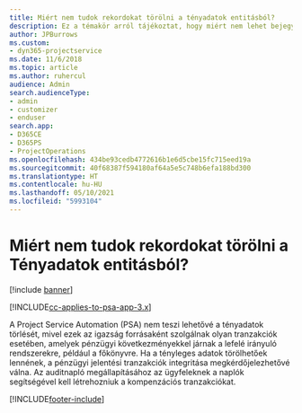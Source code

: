 ```yaml
---
title: Miért nem tudok rekordokat törölni a tényadatok entitásból?
description: Ez a témakör arról tájékoztat, hogy miért nem lehet bejegyzéseket törölni a tényleges entitásból.
author: JPBurrows
ms.custom:
- dyn365-projectservice
ms.date: 11/6/2018
ms.topic: article
ms.author: ruhercul
audience: Admin
search.audienceType:
- admin
- customizer
- enduser
search.app:
- D365CE
- D365PS
- ProjectOperations
ms.openlocfilehash: 434be93cedb4772616b1e6d5cbe15fc715eed19a
ms.sourcegitcommit: 40f68387f594180af64a5e5c748b6efa188bd300
ms.translationtype: HT
ms.contentlocale: hu-HU
ms.lasthandoff: 05/10/2021
ms.locfileid: "5993104"
---
```

# <a name="why-cant-i-delete-records-from-the-actuals-entity"></a>Miért nem tudok rekordokat törölni a Tényadatok entitásból?

[!include [banner](../includes/psa-now-project-operations.md)]

[!INCLUDE[cc-applies-to-psa-app-3.x](../includes/cc-applies-to-psa-app-3x.md)]

A Project Service Automation (PSA) nem teszi lehetővé a tényadatok törlését, mivel ezek az igazság forrásaként szolgálnak olyan tranzakciók esetében, amelyek pénzügyi következményekkel járnak a lefelé irányuló rendszerekre, például a főkönyvre. Ha a tényleges adatok törölhetőek lennének, a pénzügyi jelentési tranzakciók integritása megkérdőjelezhetővé válna. Az auditnapló megállapításához az ügyfeleknek a naplók segítségével kell létrehozniuk a kompenzációs tranzakciókat.



[!INCLUDE[footer-include](../includes/footer-banner.md)]